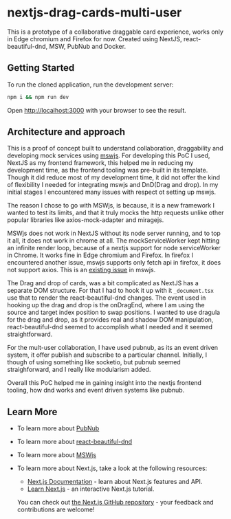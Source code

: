 # nextjs-drag-cards-multi-user

This is a prototype of a collaborative draggable card experience, works only in Edge chromium and Firefox for now. Created using NextJS, react-beautiful-dnd, MSW, PubNub and Docker.

## Getting Started

To run the cloned application, run the development server:

```bash
npm i && npm run dev
```

Open [http://localhost:3000](http://localhost:3000) with your browser to see the result.

## Architecture and approach

This is a proof of concept built to understand collaboration, draggability and developing mock services using [mswjs](https://mswjs.io/). For developing this PoC I used, NextJS as my frontend framework, this helped me in reducing my development time, as the frontend tooling was pre-built in its template. Though it did reduce most of my development time, it did not offer the kind of flexibility I needed for integrating mswjs and DnD(Drag and drop). In my initial stages I encountered many issues with respect ot setting up mswjs.

The reason I chose to go with MSWjs, is because, it is a new framework I wanted to test its limits, and that it truly mocks the http requests unlike other popular libraries like axios-mock-adapter and miragejs.

MSWjs does not work in NextJS without its node server running, and to top it all, it does not work in chrome at all. The mockServiceWorker kept hitting an infinite render loop, because of a nextjs support for node serviceWorker in Chrome. It works fine in Edge chromium and Firefox. In firefox I encountered another issue, mswjs supports only fetch api in firefox, it does not support axios. This is an [existing issue](https://github.com/mswjs/msw/issues/220) in mswjs.

The Drag and drop of cards, was a bit complicated as NextJS has a separate DOM structure. For that I had to hook it up with it `_document.tsx` use that to render the react-beautiful-dnd changes. The event used in hooking up the drag and drop is the onDragEnd, where I am using the source and target index position to swap positions. I wanted to use dragula for the drag and drop, as it provides real and shadow DOM manipulation, react-beautiful-dnd seemed to accomplish what I needed and it seemed straightforward.

For the mult-user collaboration, I have used pubnub, as its an event driven system, it offer publish and subscribe to a particular channel. Initially, I though of using something like socketio, but pubnub seemed straighforward, and I really like modularism added.

Overall this PoC helped me in gaining insight into the nextjs frontend tooling, how dnd works and event driven systems like pubnub.

## Learn More

- To learn more about [PubNub](https://www.pubnub.com/docs/quickstarts/javascript)
- To learn more about [react-beautiful-dnd](https://github.com/atlassian/react-beautiful-dnd)
- To learn more about [MSWjs](https://mswjs.io/)
- To learn more about Next.js, take a look at the following resources:

  - [Next.js Documentation](https://nextjs.org/docs) - learn about Next.js features and API.
  - [Learn Next.js](https://nextjs.org/learn) - an interactive Next.js tutorial.

  You can check out [the Next.js GitHub repository](https://github.com/vercel/next.js/) - your feedback and contributions are welcome!
